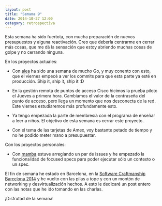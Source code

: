 ```yaml
---
layout: post
title: "Semana 9"
date: 2014-10-27 12:00
category: retrospectiva
---
```


Esta semana ha sido fuertota, con mucha preparación de nuevos presupuestos y
alguna reactivación. Creo que debería centrarme en cerrar más cosas, que me dá
la sensación que estoy abriendo muchas cosas de golpe y no cerrando ninguna.

En los proyectos actuales:

* Con [alea](http://alea-soluciones.com) ha sido una semana de mucho Go, y muy
  conento con esto, que el viernes empecé a ver los commits para que esta parte
  ya esté en producción. Ship it, ship it, ship it :D

* En la gestión remota de puntos de acceso Cisco hicimos la prueba piloto el
  Jueves a primera hora. Cambiamos el valor de la contraseña del punto de
  acceso, pero llega un momento que nos desconecta de la red. Este viernes
  estudiaremos más profundamente esto.

* Ya tengo empezada la parte de membresía con el programa de enseñar a leer a
  niños. El objetivo de esta semana es cerrar este proyecto.

* Con el tema de las tarjetas de Amex, voy bastante petado de tiempo y no he
  podido meter mano a presupuestar.

Con los proyectos personales:

* Con [mamba](http://github.com/nestorsalceda/mamba) estuve arreglando un par de
  issues y he empezado la funcionalidad de focused specs para poder ejecutar
  sólo un contexto o un spec.

El fin de semana he estado en Barcelona, en la [Software Craftmanship Barcelona
2014](http://www.softwarecraftsmanshipbarcelona.org/) y he vuelto con las pilas
a tope y con un montón de networking y desvirtualización hechos. A esto le
dedicaré un post entero con las notas que he ido tomando en las charlas.

¡Disfrutad de la semana!
